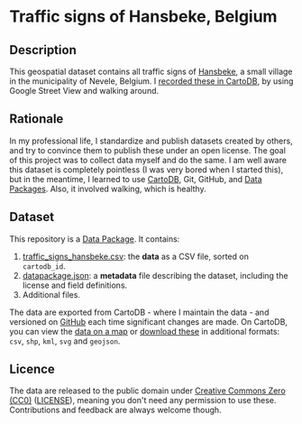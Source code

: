 # Traffic signs of Hansbeke, Belgium

## Description

This geospatial dataset contains all traffic signs of [Hansbeke](https://en.wikipedia.org/wiki/Nevele), a small village in the municipality of Nevele, Belgium. I [recorded these in CartoDB](http://cdb.io/15m1c5z), by using Google Street View and walking around.

## Rationale

In my professional life, I standardize and publish datasets created by others, and try to convince them to publish these under an open license. The goal of this project was to collect data myself and do the same. I am well aware this dataset is completely pointless (I was very bored when I started this), but in the meantime, I learned to use [CartoDB](http://cartodb.com), Git, GitHub, and [Data Packages](http://www.dataprotocols.org/en/latest/data-packages.html). Also, it involved walking, which is healthy.

## Dataset

This repository is a [Data Package](http://www.dataprotocols.org/en/latest/data-packages.html). It contains:

1. [traffic_signs_hansbeke.csv](data/traffic_signs_hansbeke.csv): the **data** as a CSV file, sorted on `cartodb_id`.
2. [datapackage.json](datapackage.json): a **metadata** file describing the dataset, including the license and field definitions.
3. Additional files.

The data are exported from CartoDB - where I maintain the data - and versioned on [GitHub](https://github.com/peterdesmet/traffic-signs-hansbeke) each time significant changes are made. On CartoDB, you can view the [data on a map](http://cdb.io/15m1c5z) or [download these](http://peterdesmet.cartodb.com/tables/1287/public#/table) in additional formats: `csv`, `shp`, `kml`, `svg` and `geojson`.

## Licence

The data are released to the public domain under [Creative Commons Zero (CC0)](http://creativecommons.org/publicdomain/zero/1.0/) ([LICENSE](/LICENSE)), meaning you don't need any permission to use these. Contributions and feedback are always welcome though.
